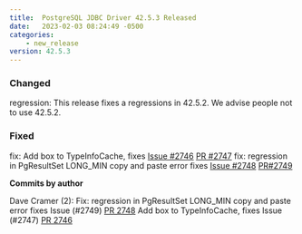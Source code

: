 ```yaml
---
title:  PostgreSQL JDBC Driver 42.5.3 Released
date:   2023-02-03 08:24:49 -0500
categories:
    - new_release
version: 42.5.3
---
```


### Changed
regression: This release fixes a regressions in 42.5.2. We advise people not to use 42.5.2.

### Fixed
fix: Add box to TypeInfoCache, fixes [Issue #2746](https://github.com/pgjdbc/pgjdbc/issues/2746) [PR #2747](https://github.com/pgjdbc/pgjdbc/pull/2747)
fix: regression in PgResultSet LONG_MIN copy and paste error fixes [Issue #2748](https://github.com/pgjdbc/pgjdbc/issues/2748) [PR#2749](https://github.com/pgjdbc/pgjdbc/pull/2749)

<!--more-->

**Commits by author**

Dave Cramer (2):
      Fix: regression in PgResultSet LONG_MIN copy and paste error fixes Issue (#2749) [PR 2748](https://github.com/pgjdbc/pgjdbc/pull/2748) 
      Add box to TypeInfoCache, fixes Issue (#2747) [PR 2746](https://github.com/pgjdbc/pgjdbc/pull/2746) 


    
